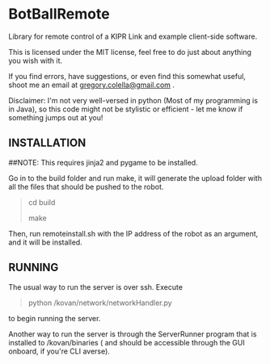 BotBallRemote
=============

Library for remote control of a KIPR Link and example client-side software.

This is licensed under the MIT license, feel free to do just about anything you wish with it.

If you find errors, have suggestions, or even find this somewhat useful, shoot me an email at gregory.colella@gmail.com .

Disclaimer: I'm not very well-versed in python (Most of my programming is in Java), so this code might not be stylistic
or efficient - let me know if something jumps out at you!


INSTALLATION
------------

##NOTE:
	This requires jinja2 and pygame to be installed.

Go in to the build folder and run make, it will generate the upload folder with all the files that should be pushed to the robot.

>cd build
>
>make

Then, run remoteinstall.sh with the IP address of the robot as an argument, and it will be installed.


RUNNING
-------

The usual way to run the server is over ssh. Execute 

>python /kovan/network/networkHandler.py

to begin running the server. 

Another way to run the server is through the ServerRunner program that is installed to /kovan/binaries ( and should be accessible
through the GUI onboard, if you're CLI averse).  





